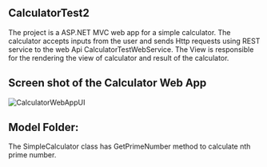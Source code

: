 ## CalculatorTest2

The project is a ASP.NET MVC web app for a simple calculator.
The calculator accepts inputs from the user and sends Http requests using REST service to the web Api CalculatorTestWebService.
The View is responsible for the rendering the view of calculator and result of the calculator.

## Screen shot of the Calculator Web App
 
 
![CalculatorWebAppUI](https://user-images.githubusercontent.com/72743679/110259368-3293b280-7f9f-11eb-9105-3d1afb91d8f7.JPG)

## Model Folder: 
The SimpleCalculator class has GetPrimeNumber method to calculate nth prime number.
